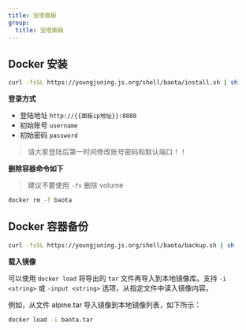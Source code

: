 ```yaml
---
title: 宝塔面板
group:
  title: 宝塔面板
---
```


## Docker 安装

```sh
curl -fsSL https://youngjuning.js.org/shell/baota/install.sh | sh
```

**登录方式**

- 登陆地址 `http://{{面板ip地址}}:8888`
- 初始账号 `username`
- 初始密码 `password`

> 请大家登陆后第一时间修改账号密码和默认端口！！

**删除容器命令如下**

> 建议不要使用 `-fv` 删除 volume

```sh
docker rm -f baota
```

## Docker 容器备份

```sh
curl -fsSL https://youngjuning.js.org/shell/baota/backup.sh | sh
```

**载入镜像**

可以使用 `docker load` 将导出的 `tar` 文件再导入到本地镜像库。支持 `-i <string>` 或 `-input <string>` 选项，从指定文件中读入镜像内容。

例如，从文件 alpine.tar 导入镜像到本地镜像列表，如下所示：

```sh
docker load -i baota.tar
```
